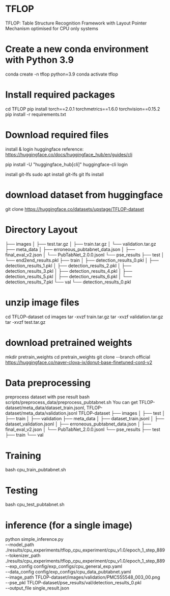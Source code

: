 # TFLOP
TFLOP: Table Structure Recognition Framework with Layout Pointer Mechanism optimised for CPU only systems

# Create a new conda environment with Python 3.9
conda create -n tflop python=3.9
conda activate tflop


# Install required packages
cd TFLOP
pip install torch==2.0.1 torchmetrics==1.6.0 torchvision==0.15.2
pip install -r requirements.txt
# Download required files
install & login huggingface
reference: https://huggingface.co/docs/huggingface_hub/en/guides/cli

pip install -U "huggingface_hub[cli]"
huggingface-cli login

install git-lfs
sudo apt install git-lfs
git lfs install

# download dataset from huggingface
git clone https://huggingface.co/datasets/upstage/TFLOP-dataset

# Directory Layout

├── images
│   ├── test.tar.gz
│   ├── train.tar.gz
│   └── validation.tar.gz
├── meta_data
│   ├── erroneous_pubtabnet_data.json
│   ├── final_eval_v2.json
│   └── PubTabNet_2.0.0.jsonl
└── pse_results
    ├── test
    │   └── end2end_results.pkl
    ├── train
    │   ├── detection_results_0.pkl
    │   ├── detection_results_1.pkl
    │   ├── detection_results_2.pkl
    │   ├── detection_results_3.pkl
    │   ├── detection_results_4.pkl
    │   ├── detection_results_5.pkl
    │   ├── detection_results_6.pkl
    │   └── detection_results_7.pkl
    └── val
        └── detection_results_0.pkl
# unzip image files
cd TFLOP-dataset
cd images
tar -xvzf train.tar.gz
tar -xvzf validation.tar.gz
tar -xvzf test.tar.gz

# download pretrained weights
mkdir pretrain_weights
cd pretrain_weights
git clone --branch official https://huggingface.co/naver-clova-ix/donut-base-finetuned-cord-v2
# Data preprocessing
preprocess dataset with pse result
bash scripts/preprocess_data/preprocess_pubtabnet.sh
You can get TFLOP-dataset/meta_data/dataset_train.jsonl, TFLOP-dataset/meta_data/validation.jsonl
TFLOP-dataset
├── images
│   ├── test
│   ├── train
│   ├── validation
├── meta_data
│   ├── dataset_train.jsonl
│   ├── dataset_validation.jsonl
│   ├── erroneous_pubtabnet_data.json
│   ├── final_eval_v2.json
│   └── PubTabNet_2.0.0.jsonl
└── pse_results
    ├── test
    ├── train
    └── val
# Training
bash cpu_train_pubtabnet.sh
# Testing
bash cpu_test_pubtabnet.sh
# inference (for a single image)
 python simple_inference.py \
   --model_path ./results/cpu_experiments/tflop_cpu_experiment/cpu_v1.0/epoch_1_step_889 \
   --tokenizer_path ./results/cpu_experiments/tflop_cpu_experiment/cpu_v1.0/epoch_1_step_889 \
   --exp_config config/exp_configs/cpu_general_exp.yaml \
  --data_config config/exp_configs/cpu_data_pubtabnet.yaml \
   --image_path TFLOP-dataset/images/validation/PMC555548_003_00.png \
  --pse_pkl TFLOP-dataset/pse_results/val/detection_results_0.pkl \
   --output_file single_result.json


